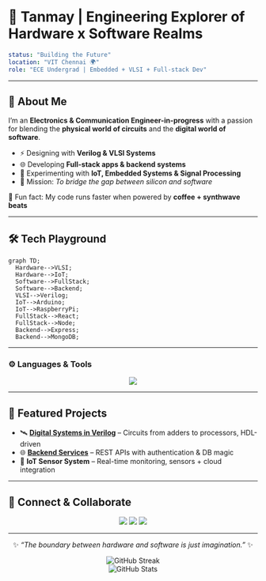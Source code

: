 # 🚀 Tanmay | Engineering Explorer of Hardware x Software Realms  

```yaml
status: "Building the Future"
location: "VIT Chennai 🌍"
role: "ECE Undergrad | Embedded + VLSI + Full-stack Dev"
```

---

## 👾 About Me  
I’m an **Electronics & Communication Engineer-in-progress** with a passion for blending the **physical world of circuits** and the **digital world of software**.  

- ⚡ Designing with **Verilog & VLSI Systems**  
- 🌐 Developing **Full-stack apps & backend systems**  
- 📡 Experimenting with **IoT, Embedded Systems & Signal Processing**  
- 🎯 Mission: *To bridge the gap between silicon and software*  

🧠 Fun fact: My code runs faster when powered by **coffee + synthwave beats**  

---

## 🛠️ Tech Playground  

```mermaid
graph TD;
  Hardware-->VLSI;
  Hardware-->IoT;
  Software-->FullStack;
  Software-->Backend;
  VLSI-->Verilog;
  IoT-->Arduino;
  IoT-->RaspberryPi;
  FullStack-->React;
  FullStack-->Node;
  Backend-->Express;
  Backend-->MongoDB;
```

---

### ⚙️ Languages & Tools  
<p align="center">
  <img src="https://skillicons.dev/icons?i=c,cpp,python,verilog,react,nodejs,express,mongodb,arduino,raspberrypi,git,vscode,linux&theme=dark" />
</p>

---

## 📂 Featured Projects  

- 🛰 **[Digital Systems in Verilog](https://github.com/Vitiantanmay/)** – Circuits from adders to processors, HDL-driven  
- 🌐 **[Backend Services](https://github.com/Vitiantanmay/backend)** – REST APIs with authentication & DB magic  
- 🔗 **IoT Sensor System** – Real-time monitoring, sensors + cloud integration  

---

## 🌌 Connect & Collaborate  

<p align="center">
  <a href="https://www.linkedin.com/in/Vitiantanmay/"><img src="https://skillicons.dev/icons?i=linkedin"/></a>
  <a href="mailto:your.tanmaygalav@gmail.com"><img src="https://skillicons.dev/icons?i=gmail"/></a>
  <a href="https://github.com/Vitiantanmay"><img src="https://skillicons.dev/icons?i=github"/></a>
</p>

---

<div align="center">

✨ *“The boundary between hardware and software is just imagination.”* ✨  

![GitHub Streak](https://github-readme-streak-stats.herokuapp.com/?user=Vitiantanmay&theme=radical&hide_border=true)  
![GitHub Stats](https://github-readme-stats.vercel.app/api?username=Vitiantanmay&show_icons=true&theme=radical&hide_border=true)  

</div>
